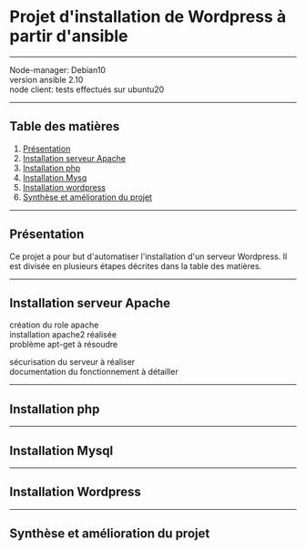 # Projet d'installation de Wordpress à partir d'ansible
***
Node-manager: Debian10  
version ansible 2.10  
node client: tests effectués sur ubuntu20  
***
## Table des matières
1. [Présentation](#Présentation)
2. [Installation serveur Apache](#Installation-serveur-Apache)
3. [Installation php](#Installation-php)
4. [Installation Mysq](#Installation-Mysql)
5. [Installation wordpress](#Installation-Wordpress)
6. [Synthèse et amélioration du projet](#Synthèse-et-amélioration-du-projet)
***
## Présentation
Ce projet a pour but d'automatiser l'installation d'un serveur Wordpress. Il est divisée en plusieurs étapes décrites dans la table des matières. 
***
## Installation serveur Apache
création du role apache  
installation apache2 réalisée  
problème apt-get à résoudre  


sécurisation du serveur à réaliser  
documentation du fonctionnement à détailler
***
## Installation php
***
## Installation Mysql
***
## Installation Wordpress
***
## Synthèse et amélioration du projet


